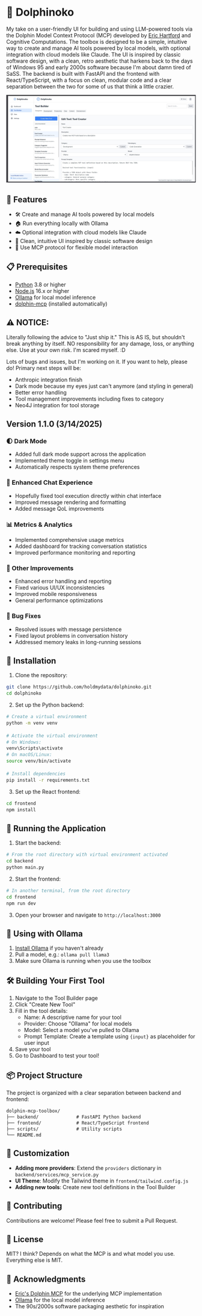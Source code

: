 # 🐬 Dolphinoko

My take on a user-friendly UI for building and using LLM-powered tools via the Dolphin Model Context Protocol (MCP) developed by [Eric Hartford](https://github.com/cognitivecomputations/dolphin-mcp) and Cognitive Computations. The toolbox is designed to be a simple, intuitive way to create and manage AI tools powered by local models, with optional integration with cloud models like Claude. The UI is inspired by classic software design, with a clean, retro aesthetic that harkens back to the days of Windows 95 and early 2000s software because I'm about damn tired of SaSS. The backend is built with FastAPI and the frontend with React/TypeScript, with a focus on clean, modular code and a clear separation between the two for some of us that think a little crazier.

![Dolphinoko](./frontend/public/assets/dolphinoko1.jpg)
## 🚀 Features

- 🛠️ Create and manage AI tools powered by local models
- 🏠 Run everything locally with Ollama
- ☁️ Optional integration with cloud models like Claude
- 📱 Clean, intuitive UI inspired by classic software design
- 🔧 Use MCP protocol for flexible model interaction

## 📋 Prerequisites

- [Python](https://www.python.org/) 3.8 or higher
- [Node.js](https://nodejs.org/) 16.x or higher
- [Ollama](https://ollama.ai/) for local model inference
- [dolphin-mcp](https://github.com/cognitivecomputations/dolphin-mcp) (installed automatically)

## ⚠️ NOTICE:
Literally following the advice to "Just ship it." This is AS IS, but shouldn't break anything by itself. NO responsibility for any damage, loss, or anything else. Use at your own risk. I'm scared myself. :D

Lots of bugs and issues, but I'm working on it. If you want to help, please do! Primary next steps will be:
- Anthropic integration finish
- Dark mode because my eyes just can't anymore (and styling in general)
- Better error handling
- Tool management improvements including fixes to category
- Neo4J integration for tool storage

## Version 1.1.0 (3/14/2025)

### 🌓 Dark Mode
- Added full dark mode support across the application
- Implemented theme toggle in settings menu
- Automatically respects system theme preferences

### 💬 Enhanced Chat Experience
- Hopefully fixed tool execution directly within chat interface
- Improved message rendering and formatting
- Added message QoL improvements

### 📊 Metrics & Analytics
- Implemented comprehensive usage metrics
- Added dashboard for tracking conversation statistics
- Improved performance monitoring and reporting

### 🧰 Other Improvements
- Enhanced error handling and reporting
- Fixed various UI/UX inconsistencies
- Improved mobile responsiveness
- General performance optimizations

### 🐞 Bug Fixes
- Resolved issues with message persistence
- Fixed layout problems in conversation history
- Addressed memory leaks in long-running sessions

## 🔧 Installation

1. Clone the repository:

```bash
git clone https://github.com/holdmydata/dolphinoko.git
cd dolphinoko
```

2. Set up the Python backend:

```bash
# Create a virtual environment
python -m venv venv

# Activate the virtual environment
# On Windows:
venv\Scripts\activate
# On macOS/Linux:
source venv/bin/activate

# Install dependencies
pip install -r requirements.txt
```

3. Set up the React frontend:

```bash
cd frontend
npm install
```

## 🚀 Running the Application

1. Start the backend:

```bash
# From the root directory with virtual environment activated
cd backend
python main.py
```

2. Start the frontend:

```bash
# In another terminal, from the root directory
cd frontend
npm run dev
```

3. Open your browser and navigate to `http://localhost:3000`

## 🔄 Using with Ollama

1. [Install Ollama](https://ollama.ai/download) if you haven't already
2. Pull a model, e.g.: `ollama pull llama3`
3. Make sure Ollama is running when you use the toolbox

## 🛠️ Building Your First Tool

1. Navigate to the Tool Builder page
2. Click "Create New Tool"
3. Fill in the tool details:
   - Name: A descriptive name for your tool
   - Provider: Choose "Ollama" for local models
   - Model: Select a model you've pulled to Ollama
   - Prompt Template: Create a template using `{input}` as placeholder for user input
4. Save your tool
5. Go to Dashboard to test your tool!

## 📦 Project Structure

The project is organized with a clear separation between backend and frontend:

```
dolphin-mcp-toolbox/
├── backend/              # FastAPI Python backend
├── frontend/             # React/TypeScript frontend
├── scripts/              # Utility scripts
└── README.md
```

## 📝 Customization

- **Adding more providers**: Extend the `providers` dictionary in `backend/services/mcp_service.py`
- **UI Theme**: Modify the Tailwind theme in `frontend/tailwind.config.js`
- **Adding new tools**: Create new tool definitions in the Tool Builder

## 👥 Contributing

Contributions are welcome! Please feel free to submit a Pull Request.

## 📄 License

MIT? I think? Depends on what the MCP is and what model you use. Everything else is MIT.

## 🙏 Acknowledgments

- [Eric's Dolphin MCP](https://github.com/cognitivecomputations/dolphin-mcp) for the underlying MCP implementation
- [Ollama](https://ollama.ai/) for the local model inference
- The 90s/2000s software packaging aesthetic for inspiration